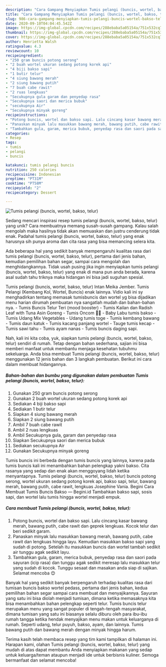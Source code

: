 ```yaml
---
description: "Cara Gampang Menyiapkan Tumis pelangi (buncis, wortel, bakso, telur) Anti Gagal"
title: "Cara Gampang Menyiapkan Tumis pelangi (buncis, wortel, bakso, telur) Anti Gagal"
slug: 986-cara-gampang-menyiapkan-tumis-pelangi-buncis-wortel-bakso-telur-anti-gagal
date: 2020-09-10T04:04:45.542Z
image: https://img-global.cpcdn.com/recipes/288ebaba5a05154a/751x532cq70/tumis-pelangi-buncis-wortel-bakso-telur-foto-resep-utama.jpg
thumbnail: https://img-global.cpcdn.com/recipes/288ebaba5a05154a/751x532cq70/tumis-pelangi-buncis-wortel-bakso-telur-foto-resep-utama.jpg
cover: https://img-global.cpcdn.com/recipes/288ebaba5a05154a/751x532cq70/tumis-pelangi-buncis-wortel-bakso-telur-foto-resep-utama.jpg
author: Henrietta Walsh
ratingvalue: 4.3
reviewcount: 10
recipeingredient:
- "250 gram buncis potong serong"
- "2 buah wortel ukuran sedang potong korek api"
- "4 biji bakso sapi"
- "1 butir telur"
- "4 siung bawang merah"
- "2 siung bawang putih"
- "7 buah cabe rawit"
- "2 ruas lengkuas"
- "Secukupnya gula garam dan penyedap rasa"
- "Secukupnya saori dan merica bubuk"
- "secukupnya Air"
- "Secukupnya minyak goreng"
recipeinstructions:
- "Potong buncis, wortel dan bakso sapi. Lalu cincang kasar bawang merah, bawang putih, cabe rawit dan geprek lengkuas. Kocok telur dan beri sedikit garam."
- "Panaskan minyak lalu masukkan bawang merah, bawang putih, cabe rawit dan lengkuas hingga layu. Kemudian masukkan bakso sapi yang sudah di potong. Setelah itu masukkan buncis dan wortel tambah sedikit air tunggu agak sedikit layu."
- "Tambahkan gula, garam, merica bubuk, penyedap rasa dan saori pada sayuran (icip rasa) dan tunggu agak sedikit meresap lalu masukkan telur yang sudah di kocok. Tunggu sesaat dan masakan anda siap di sajikan. Selamat mencoba 😊"
categories:
- Resep
tags:
- tumis
- pelangi
- buncis

katakunci: tumis pelangi buncis 
nutrition: 250 calories
recipecuisine: Indonesian
preptime: "PT31M"
cooktime: "PT58M"
recipeyield: "2"
recipecategory: Dessert

---
```



![Tumis pelangi (buncis, wortel, bakso, telur)](https://img-global.cpcdn.com/recipes/288ebaba5a05154a/751x532cq70/tumis-pelangi-buncis-wortel-bakso-telur-foto-resep-utama.jpg)

Sedang mencari inspirasi resep tumis pelangi (buncis, wortel, bakso, telur) yang unik? Cara membuatnya memang susah-susah gampang. Kalau salah mengolah maka hasilnya tidak akan memuaskan dan justru cenderung tidak enak. Padahal tumis pelangi (buncis, wortel, bakso, telur) yang enak harusnya sih punya aroma dan cita rasa yang bisa memancing selera kita.

Ada beberapa hal yang sedikit banyak mempengaruhi kualitas rasa dari tumis pelangi (buncis, wortel, bakso, telur), pertama dari jenis bahan, kemudian pemilihan bahan segar, sampai cara mengolah dan menghidangkannya. Tidak usah pusing jika ingin menyiapkan tumis pelangi (buncis, wortel, bakso, telur) yang enak di mana pun anda berada, karena asal sudah tahu triknya maka hidangan ini bisa jadi suguhan spesial.

Tumis pelangi (buncis, wortel, bakso, telur) Intan Meika Jember. Tumis Pelangi (Kembang Kol, Wortel, Buncis) enak lainnya. Vidio kali ini sy menghadirkan tentang memasak tumisbuncis dan wortel yg bisa dijadikan menu harian dirumah pembuatan nya sangatlah mudah dan bahan-bahan nya. - Tumis Buncis Telur Teri (mood booster) - Tumis Kailan dan Radish Leaf with Tuna Asin Goreng - Tumis Oncom 🥰😘 - Baby Labu tumis bakso - Tumis Udang Mix Vegetables - Udang tumis toge - Tumis kembang bawang - Tumis daun katuk - Tumis kacang panjang wortel - Tauge tumis kecap - Tumis sawi tahu - Tumis ayam nanas - Tumis buncis daging sapi.


Nah, kali ini kita coba, yuk, siapkan tumis pelangi (buncis, wortel, bakso, telur) sendiri di rumah. Tetap dengan bahan sederhana, sajian ini bisa memberi manfaat untuk membantu menjaga kesehatan tubuhmu sekeluarga. Anda bisa membuat Tumis pelangi (buncis, wortel, bakso, telur) menggunakan 12 jenis bahan dan 3 langkah pembuatan. Berikut ini cara dalam membuat hidangannya.

<!--inarticleads1-->

##### Bahan-bahan dan bumbu yang digunakan dalam pembuatan Tumis pelangi (buncis, wortel, bakso, telur):

1. Gunakan 250 gram buncis potong serong
1. Gunakan 2 buah wortel ukuran sedang potong korek api
1. Sediakan 4 biji bakso sapi
1. Sediakan 1 butir telur
1. Siapkan 4 siung bawang merah
1. Siapkan 2 siung bawang putih
1. Ambil 7 buah cabe rawit
1. Ambil 2 ruas lengkuas
1. Ambil Secukupnya gula, garam dan penyedap rasa
1. Siapkan Secukupnya saori dan merica bubuk
1. Sediakan secukupnya Air
1. Gunakan Secukupnya minyak goreng


Tumis buncis ini berbeda dengan tumis buncis yang lainnya, karena pada tumis buncis kali ini menambahkan bahan pelengkap yakni bakso. Cita rasanya yang sedap dan enak akan menggoyang lidah ketika menyantapnya. Tumis pelangi (buncis, wortel, bakso, telur) buncis potong serong, wortel ukuran sedang potong korek api, bakso sapi, telur, bawang merah, bawang putih, cabe rawit, lengkuas Josephine Vania. Begini Cara Membuat Tumis Buncis Bakso — Begini.id Tambahkan bakso sapi, sosis sapi, dan wortel lalu tumis hingga wortel menjadi empuk. 

<!--inarticleads2-->

##### Cara membuat Tumis pelangi (buncis, wortel, bakso, telur):

1. Potong buncis, wortel dan bakso sapi. Lalu cincang kasar bawang merah, bawang putih, cabe rawit dan geprek lengkuas. Kocok telur dan beri sedikit garam.
1. Panaskan minyak lalu masukkan bawang merah, bawang putih, cabe rawit dan lengkuas hingga layu. Kemudian masukkan bakso sapi yang sudah di potong. Setelah itu masukkan buncis dan wortel tambah sedikit air tunggu agak sedikit layu.
1. Tambahkan gula, garam, merica bubuk, penyedap rasa dan saori pada sayuran (icip rasa) dan tunggu agak sedikit meresap lalu masukkan telur yang sudah di kocok. Tunggu sesaat dan masakan anda siap di sajikan. Selamat mencoba 😊


Banyak hal yang sedikit banyak berpengaruh terhadap kualitas rasa dari tumisan buncis bakso wortel pedass, pertama dari jenis bahan, kedua pemilihan bahan segar sampai cara membuat dan menyajikannya. Sayuran yang satu ini bisa diolah menjadi tumisan, dimana ketika memasaknya kita bisa menambahkan bahan pelengkap seperti telur. Tumis buncis telur merupakan menu yang sangat populer di tengah-tengah masyarakat, dimana tumisan yang satu ini biasanya selalu diburu oleh para ibu-ibu rumah tangga ketika hendak menyajikan menu makan untuk keluarganya di rumah. Seperti udang, telur puyuh, bakso, ayam, dan lainnya. Tumis bawang putih dan bawang merah dengan minyak hingga harum. 

Terima kasih telah membaca resep yang tim kami tampilkan di halaman ini. Harapan kami, olahan Tumis pelangi (buncis, wortel, bakso, telur) yang mudah di atas dapat membantu Anda menyiapkan makanan yang sedap untuk keluarga/teman ataupun menjadi ide untuk berbisnis kuliner. Semoga bermanfaat dan selamat mencoba!
